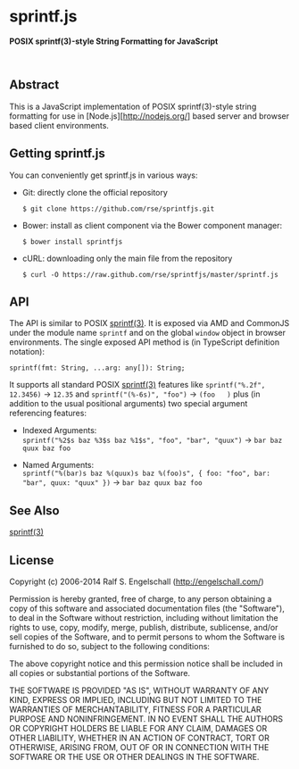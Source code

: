 
sprintf.js
==========

**POSIX sprintf(3)-style String Formatting for JavaScript**

<p/>
<img src="https://nodei.co/npm/sprintfjs.png?downloads=true&stars=true" alt=""/>

<p/>
<img src="https://david-dm.org/rse/sprintfjs.png" alt=""/>

Abstract
--------

This is a JavaScript implementation of POSIX sprintf(3)-style string formatting
for use in [Node.js][http://nodejs.org/] based server and browser based client
environments.

Getting sprintf.js
------------------

You can conveniently get sprintf.js in various ways:

- Git: directly clone the official repository

  `$ git clone https://github.com/rse/sprintfjs.git`

- Bower: install as client component via the Bower component manager:

  `$ bower install sprintfjs`

- cURL: downloading only the main file from the repository

  `$ curl -O https://raw.github.com/rse/sprintfjs/master/sprintf.js`

API
---

The API is similar to POSIX [sprintf(3)](http://www.unix.com/man-page/posix/3/fprintf/).
It is exposed via AMD and CommonJS under the module name `sprintf`
and on the global `window` object in browser environments. The single
exposed API method is (in TypeScript definition notation):

    sprintf(fmt: String, ...arg: any[]): String;

It supports all standard POSIX [sprintf(3)](http://www.unix.com/man-page/posix/3/fprintf/)
features like `sprintf("%.2f", 12.3456)` &rarr; `12.35` and `sprintf("(%-6s)", "foo")` &rarr; `(foo   )` plus
(in addition to the usual positional arguments) two special argument referencing features:

- Indexed Arguments:<br/>
  `sprintf("%2$s baz %3$s baz %1$s", "foo", "bar", "quux")` &rarr; `bar baz quux baz foo`

- Named Arguments:<br/>
  `sprintf("%(bar)s baz %(quux)s baz %(foo)s", { foo: "foo", bar: "bar", quux: "quux" })` &rarr; `bar baz quux baz foo`

See Also
--------

[sprintf(3)](http://www.unix.com/man-page/posix/3/fprintf/)

License
-------

Copyright (c) 2006-2014 Ralf S. Engelschall (http://engelschall.com/)

Permission is hereby granted, free of charge, to any person obtaining
a copy of this software and associated documentation files (the
"Software"), to deal in the Software without restriction, including
without limitation the rights to use, copy, modify, merge, publish,
distribute, sublicense, and/or sell copies of the Software, and to
permit persons to whom the Software is furnished to do so, subject to
the following conditions:

The above copyright notice and this permission notice shall be included
in all copies or substantial portions of the Software.

THE SOFTWARE IS PROVIDED "AS IS", WITHOUT WARRANTY OF ANY KIND,
EXPRESS OR IMPLIED, INCLUDING BUT NOT LIMITED TO THE WARRANTIES OF
MERCHANTABILITY, FITNESS FOR A PARTICULAR PURPOSE AND NONINFRINGEMENT.
IN NO EVENT SHALL THE AUTHORS OR COPYRIGHT HOLDERS BE LIABLE FOR ANY
CLAIM, DAMAGES OR OTHER LIABILITY, WHETHER IN AN ACTION OF CONTRACT,
TORT OR OTHERWISE, ARISING FROM, OUT OF OR IN CONNECTION WITH THE
SOFTWARE OR THE USE OR OTHER DEALINGS IN THE SOFTWARE.
